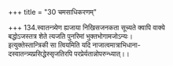 +++
title = "30 चमसाधिकरणम्"

+++
134.स्वातन्त्र्येण ह्यजाया निखिसजनकता सूच्यते क्वापि वाक्ये  
बद्धोऽजस्तत्र शेते त्यजति पुनरिमां भुक्तभोगामजोऽन्यः।  
इत्युक्तेस्तान्त्रिकी सा त्वियमिति यदि नाजात्वमात्राभिधाना-  
दस्वातन्त्र्यप्रसिद्धेस्सृजतिरपि परप्रेर्यतान्नोपरुन्ध्यात्।।